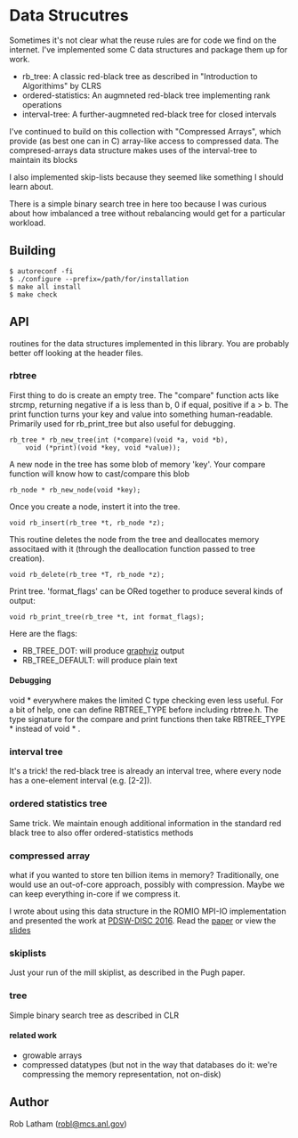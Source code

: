 # Data Strucutres 

Sometimes it's not clear what the reuse rules are for code we find on the
internet.  I've implemented some C data structures and package them up for work.

* rb\_tree: A classic red-black tree as described in "Introduction to Algorithims" by CLRS
* ordered-statistics: An augmneted red-black tree implementing rank operations
* interval-tree:  A further-augmneted red-black tree for closed intervals

I've continued to build on this collection with "Compressed Arrays", which
provide (as best one can in C) array-like access to compressed data.  The compresed-arrays data structure makes uses of the interval-tree to maintain its blocks

I also implemented skip-lists because they seemed like something I should learn
about.

There is a simple binary search tree in here too because I was curious about
how imbalanced a tree without rebalancing would get for a particular workload.

## Building

    $ autoreconf -fi
    $ ./configure --prefix=/path/for/installation
    $ make all install
    $ make check

## API

routines for the data structures implemented in this library.  You are probably
better off looking at the header files.

### rbtree

First thing to do is create an empty tree.  The "compare" function acts like
strcmp, returning negative if a is less than b, 0 if equal, positive if a > b.
The print function turns your key and value into something human-readable.  Primarily
used for rb\_print\_tree but also useful for debugging.

    rb_tree * rb_new_tree(int (*compare)(void *a, void *b),
    	void (*print)(void *key, void *value));

A new node in the tree has some blob of memory 'key'.  Your compare function will know how to cast/compare this blob

    rb_node * rb_new_node(void *key);

Once you create a node, instert it into the tree.

    void rb_insert(rb_tree *t, rb_node *z);

This routine deletes the node from the tree and deallocates memory associtaed with it (through the deallocation function passed to tree creation).

    void rb_delete(rb_tree *T, rb_node *z);

Print tree.  'format\_flags' can be ORed together to produce several kinds of output:

    void rb_print_tree(rb_tree *t, int format_flags);

Here are the flags:

 * RB\_TREE\_DOT: will produce [graphviz](www.graphviz.org) output
 * RB\_TREE\_DEFAULT: will produce plain text

#### Debugging

void * everywhere makes the limited C type checking even less useful.  For a
bit of help, one can define RBTREE\_TYPE before including rbtree.h.  The type
signature for the compare and print functions then take RBTREE\_TYPE * instead
of void * .

### interval tree

It's a trick! the red-black tree is already an interval tree, where every node
has a one-element interval (e.g. [2-2]).

### ordered statistics tree

Same trick.  We maintain enough additional information in the standard red
black tree to also offer ordered-statistics methods

### compressed array

what if you wanted to store ten billion items in memory?  Traditionally, one
would use an out-of-core approach, possibly with compression.  Maybe we can
keep everything in-core if we compress it.

I wrote about using this data structure in the ROMIO MPI-IO implementation and
presented the work at
[PDSW-DISC 2016](http://www.pdsw.org/pdsw-discs16/index.shtml).  Read the
[paper](http://www.pdsw.org/pdsw-discs16/papers/p37-latham.pdf) or view the
[slides](http://www.pdsw.org/pdsw-discs16/slides/Latham-PDSW-DISCS-2016.pdf)

### skiplists

Just your run of the mill skiplist, as described in the Pugh paper.

### tree

Simple binary search tree as described in CLR

#### related work
- growable arrays
- compressed datatypes (but not in the way that databases do it: we're
  compressing the memory representation, not on-disk)

## Author

Rob Latham (robl@mcs.anl.gov)
